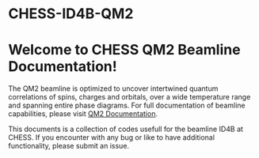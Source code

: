 # CHESS-ID4B-QM2

# Welcome to CHESS QM2 Beamline Documentation!

The QM2 beamline is optimized to uncover intertwined quantum correlations of spins, charges and orbitals, over a wide temperature range and spanning entire phase diagrams. For full documentation of beamline capabilities, please visit [QM2 Documentation](https://suchismitasarker.github.io/CHESS-ID4B-QM2/).

This documents is a collection of codes usefull for the beamline ID4B at CHESS. If you encounter with any bug or like to have additional functionality, please submit an issue.
